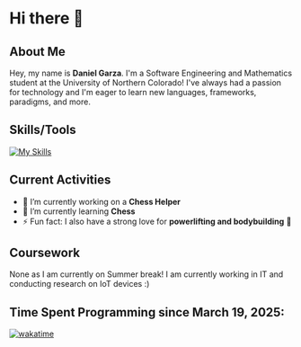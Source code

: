 # Hi there 👋

## About Me
Hey, my name is **Daniel Garza**. I'm a Software Engineering and Mathematics student at the University of Northern Colorado! I've always had a passion for technology and I'm eager to learn new languages, frameworks, paradigms, and more.

## Skills/Tools
[![My Skills](https://skillicons.dev/icons?i=js,html,css,c,cpp,cs,git,github,java,linux,py,vscode,powershell,idea,cloudflare,latex,arch,vim,apple,md,obsidian,powershell,r,raspberrypi,sublime,svelte)](https://skillicons.dev) 

## Current Activities
- 🔭 I’m currently working on a **Chess Helper**
- 🌱 I’m currently learning **Chess**
- ⚡ Fun fact: I also have a strong love for **powerlifting and bodybuilding** 💪

## Coursework
None as I am currently on Summer break! I am currently working in IT and conducting research on IoT devices :)

## Time Spent Programming since March 19, 2025:
[![wakatime](https://wakatime.com/badge/user/9da1ff44-7afb-4298-9f06-55760750caa3.svg)](https://wakatime.com/@9da1ff44-7afb-4298-9f06-55760750caa3)
